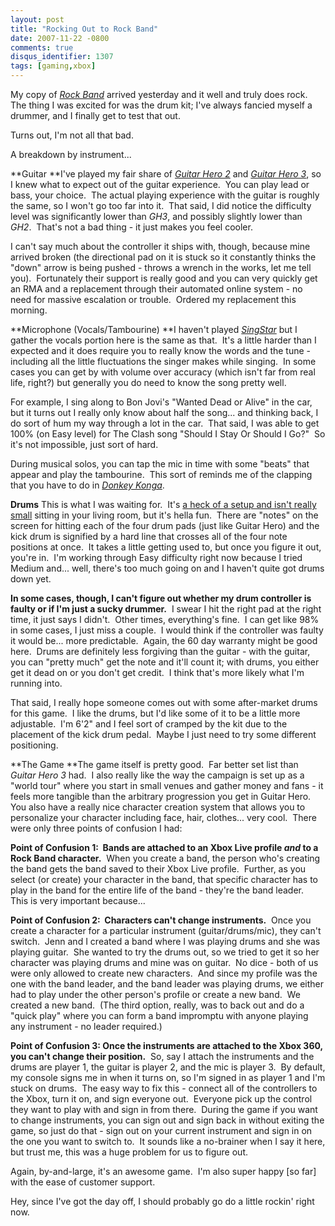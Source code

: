 ```yaml
---
layout: post
title: "Rocking Out to Rock Band"
date: 2007-11-22 -0800
comments: true
disqus_identifier: 1307
tags: [gaming,xbox]
---
```

My copy of *[Rock
Band](http://www.amazon.com/gp/product/B000TT4GBG?ie=UTF8&tag=mhsvortex&linkCode=as2&camp=1789&creative=9325&creativeASIN=B000TT4GBG)*
arrived yesterday and it well and truly does rock.  The thing I was
excited for was the drum kit; I've always fancied myself a drummer, and
I finally get to test that out.

Turns out, I'm not all that bad.

A breakdown by instrument...

**Guitar
**I've played my fair share of *[Guitar Hero
2](http://www.amazon.com/gp/product/B000MRNUB2?ie=UTF8&tag=mhsvortex&linkCode=as2&camp=1789&creative=9325&creativeASIN=B000MRNUB2)*
and *[Guitar Hero
3](http://www.amazon.com/gp/product/B000TG531G?ie=UTF8&tag=mhsvortex&linkCode=as2&camp=1789&creative=9325&creativeASIN=B000TG531G)*,
so I knew what to expect out of the guitar experience.  You can play
lead or bass, your choice.  The actual playing experience with the
guitar is roughly the same, so I won't go too far into it.  That said, I
did notice the difficulty level was significantly lower than *GH3*, and
possibly slightly lower than *GH2*.  That's not a bad thing - it just
makes you feel cooler.

I can't say much about the controller it ships with, though, because
mine arrived broken (the directional pad on it is stuck so it constantly
thinks the "down" arrow is being pushed - throws a wrench in the works,
let me tell you).  Fortunately their support is really good and you can
very quickly get an RMA and a replacement through their automated online
system - no need for massive escalation or trouble.  Ordered my
replacement this morning.

**Microphone (Vocals/Tambourine)
**I haven't played
*[SingStar](http://www.amazon.com/gp/product/B000NP1OES?ie=UTF8&tag=mhsvortex&linkCode=as2&camp=1789&creative=9325&creativeASIN=B000NP1OES)*
but I gather the vocals portion here is the same as that.  It's a little
harder than I expected and it does require you to really know the words
and the tune - including all the little fluctuations the singer makes
while singing.  In some cases you can get by with volume over accuracy
(which isn't far from real life, right?) but generally you do need to
know the song pretty well.

For example, I sing along to Bon Jovi's "Wanted Dead or Alive" in the
car, but it turns out I really only know about half the song... and
thinking back, I do sort of hum my way through a lot in the car.  That
said, I was able to get 100% (on Easy level) for The Clash song "Should
I Stay Or Should I Go?"  So it's not impossible, just sort of hard.

During musical solos, you can tap the mic in time with some "beats" that
appear and play the tambourine.  This sort of reminds me of the clapping
that you have to do in *[Donkey
Konga](http://www.amazon.com/gp/product/B0007ZSHOO?ie=UTF8&tag=mhsvortex&linkCode=as2&camp=1789&creative=9325&creativeASIN=B0007ZSHOO)*.

**Drums**
 This is what I was waiting for.  It's [a heck of a setup and isn't
really
small](http://www.joystiq.com/2007/10/17/roadievision-see-the-rock-band-drum-kit-setup/)
sitting in your living room, but it's hella fun.  There are "notes" on
the screen for hitting each of the four drum pads (just like Guitar
Hero) and the kick drum is signified by a hard line that crosses all of
the four note positions at once.  It takes a little getting used to, but
once you figure it out, you're in.  I'm working through Easy difficulty
right now because I tried Medium and... well, there's too much going on
and I haven't quite got drums down yet.

**In some cases, though, I can't figure out whether my drum controller
is faulty or if I'm just a sucky drummer.**  I swear I hit the right pad
at the right time, it just says I didn't.  Other times, everything's
fine.  I can get like 98% in some cases, I just miss a couple.  I would
think if the controller was faulty it would be... more predictable. 
Again, the 60 day warranty might be good here.  Drums are definitely
less forgiving than the guitar - with the guitar, you can "pretty much"
get the note and it'll count it; with drums, you either get it dead on
or you don't get credit.  I think that's more likely what I'm running
into.

That said, I really hope someone comes out with some after-market drums
for this game.  I like the drums, but I'd like some of it to be a little
more adjustable.  I'm 6'2" and I feel sort of cramped by the kit due to
the placement of the kick drum pedal.  Maybe I just need to try some
different positioning.

**The Game
**The game itself is pretty good.  Far better set list than *Guitar Hero
3* had.  I also really like the way the campaign is set up as a "world
tour" where you start in small venues and gather money and fans - it
feels more tangible than the arbitrary progression you get in Guitar
Hero.  You also have a really nice character creation system that allows
you to personalize your character including face, hair, clothes... very
cool.  There were only three points of confusion I had:

**Point of Confusion 1:  Bands are attached to an Xbox Live profile
*and* to a Rock Band character.**  When you create a band, the person
who's creating the band gets the band saved to their Xbox Live profile. 
Further, as you select (or create) your character in the band, that
specific character has to play in the band for the entire life of the
band - they're the band leader.  This is very important because...

**Point of Confusion 2:  Characters can't change instruments.**  Once
you create a character for a particular instrument (guitar/drums/mic),
they can't switch.  Jenn and I created a band where I was playing drums
and she was playing guitar.  She wanted to try the drums out, so we
tried to get it so her character was playing drums and mine was on
guitar.  No dice - both of us were only allowed to create new
characters.  And since my profile was the one with the band leader, and
the band leader was playing drums, we either had to play under the other
person's profile or create a new band.  We created a new band.  (The
third option, really, was to back out and do a "quick play" where you
can form a band impromptu with anyone playing any instrument - no leader
required.)

**Point of Confusion 3: Once the instruments are attached to the Xbox
360, you can't change their position.**  So, say I attach the
instruments and the drums are player 1, the guitar is player 2, and the
mic is player 3.  By default, my console signs me in when it turns on,
so I'm signed in as player 1 and I'm stuck on drums.  The easy way to
fix this - connect all of the controllers to the Xbox, turn it on, and
sign everyone out.  Everyone pick up the control they want to play with
and sign in from there.  During the game if you want to change
instruments, you can sign out and sign back in without exiting the game,
so just do that - sign out on your current instrument and sign in on the
one you want to switch to.  It sounds like a no-brainer when I say it
here, but trust me, this was a huge problem for us to figure out.

Again, by-and-large, it's an awesome game.  I'm also super happy [so
far] with the ease of customer support.

Hey, since I've got the day off, I should probably go do a little
rockin' right now.

